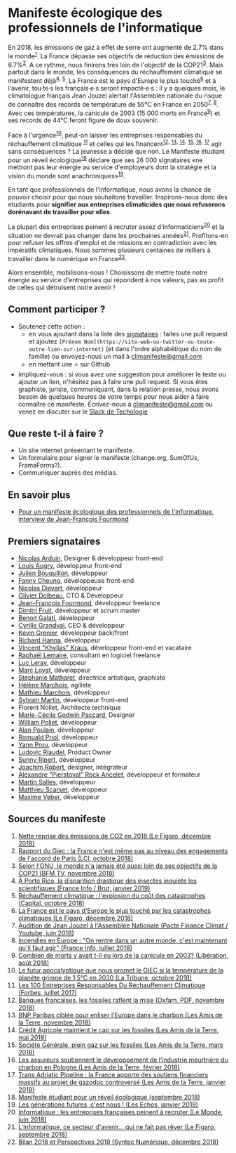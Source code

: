 # Manifeste écologique des professionnels de l'informatique

En 2018, les émissions de gaz à effet de serre ont augmenté de 2.7% dans le monde<sup>[1](#figaro-2.7)</sup>. La France dépasse ses objectifs de réduction des émissions de 6.7%<sup>[2](#lci-6.7)</sup>. A ce rythme, nous finirons très loin de l'objectif de la COP21<sup>[3](#bfmtv-onu)</sup>. Mais partout dans le monde, les conséquences du réchauffement climatique se manifestent déjà<sup>[4,](#franceinfo-portorico)</sup> <sup>[5](#capital-cout)</sup>. La France est le pays d'Europe le plus touché<sup>[6](#figaro-catastrophes)</sup> et à l'avenir, tou·te·s les français·e·s seront impacté·e·s : il y a quelques mois, le climatologue français Jean Jouzel alertait l'Assemblée nationale du risque de connaître des records de température de 55°C en France en 2050<sup>[7,](#youtube-jouzel)</sup> <sup>[8](#franceinfo-jouzel)</sup>. Avec ces températures, la canicule de 2003 (15 000 morts en France<sup>[9](#liberation-canicule)</sup>) et ses records de 44°C feront figure de doux souvenir. 

Face à l'urgence<sup>[10](#latribune-giec)</sup>, peut-on laisser les entreprises responsables du réchauffement climatique <sup>[11](#forbes)</sup> et celles qui les financent<sup>[12,](#oxfam)</sup> <sup>[13,](#amisdelaterre-bnp)</sup> <sup>[14,](#amisdelaterre-ca)</sup> <sup>[15,](#amisdelaterre-socgen)</sup> <sup>[16,](#amisdelaterre-assureurs)</sup> <sup>[17](#amisdelaterre-pipeline)</sup> agir sans conséquences ? La jeunesse a décidé que non. Le Manifeste étudiant pour un réveil écologique<sup>[18](#manifeste-etudiants)</sup> déclare que ses 26 000 signataires «ne mettront pas leur énergie au service d'employeurs dont la stratégie et la vision du monde sont anachroniques»<sup>[19](#lesechos-manifeste)</sup>.

En tant que professionnels de l'informatique, nous avons la chance de pouvoir choisir pour qui nous souhaitons travailler. Inspirons-nous donc des étudiants pour **signifier aux entreprises climaticides que nous refuserons dorénavant de travailler pour elles**.

La plupart des entreprises peinent à recruter assez d'informaticiens<sup>[20](#lemonde-recrutement)</sup> et la situation ne devrait pas changer dans les prochaines années<sup>[21](#lefigaro-recrutement)</sup>. Profitons-en pour refuser les offres d'emploi et de missions en contradiction avec les impératifs climatiques. Nous sommes plusieurs centaines de milliers à travailler dans le numérique en France<sup>[22](#syntec)</sup>.

Alors ensemble, mobilisons-nous ! Choisissons de mettre toute notre énergie au service d'entreprises qui répondent à nos valeurs, pas au profit de celles qui détruisent notre avenir !

## Comment participer ?

* Soutenez cette action :
  * en vous ajoutant dans la liste des [signataires](#premiers-signataires) : faites une pull request et ajoutez `[Prénom Nom](https://site-web-ou-twitter-ou-toute-autre-lien-sur-internet)` (et dans l'ordre alphabétique du nom de famille) ou envoyez-nous un mail à climanifeste@gmail.com
  * en mettant une ⭐️ sur Github
* Impliquez-vous : si vous avez une suggestion pour améliorer le texte ou ajouter un lien, n'hésitez pas à faire une pull request. Si vous êtes graphiste, juriste, communiquant, dans la relation presse, nous avons besoin de quelques heures de votre temps pour nous aider à faire connaître ce manifeste. Écrivez-nous à climanifeste@gmail.com ou venez en discuter sur le [Slack de Techologie](https://join.slack.com/t/techologie/shared_invite/enQtNTMwODc1NTYxNDkxLWExNjQyNDM0MTA2MzFhMDc1NjllMjM5MWE1NzRlMmNlZGNjZjEyNDFlYjljOTM3NTRhNWE2ZjQ0MWYzOTE3YjM)

## Que reste t-il à faire ?

* Un site internet présentant le manifeste.
* Un formulaire pour signer le manifeste (change.org, SumOfUs, FramaForms?).
* Communiquer auprès des médias.

## En savoir plus

* [Pour un manifeste écologique des professionnels de l'informatique, interview de Jean-François Fourmond](https://techologie.net/episodes/6-manifeste-ecologique-des-professionnels-de-l-informatique.html)

## Premiers signataires

* [Nicolas Arduin](https://www.nardu.in), Designer & développeur front-end
* [Louis Augry](https://github.com/LouisAugry), développeur front-end
* [Julien Bouquillon](https://github.com/revolunet), développeur
* [Fanny Cheung](http://ynote.hk/), développeuse front-end
* [Nicolas Dievart](https://github.com/NicolasDievart), développeur
* [Olivier Dolbeau](https://github.com/odolbeau), CTO & Développeur
* [Jean-François Fourmond](https://github.com/jffourmond), développeur freelance
* [Dimitri Fruit](https://twitter.com/DimitriMorgan), développeur et scrum master
* [Benoit Galati](https://github.com/b-galati), développeur
* [Cyrille Grandval](https://twitter.com/cyrillegrandval), CEO & développeur
* [Kévin Grenier](https://github.com/mcsky), développeur back/front
* [Richard Hanna](https://supertanuki.github.io/home/), développeur
* [Vincent "Khylias" Kraus](https://github.com/khylias/), développeur front-end et vacataire
* [Raphaël Lemaire](http://raphael-lemaire.com/), consultant en logiciel freelance
* [Luc Leray](https://github.com/lucleray), développeur
* [Marc Loyat](https://github.com/mloyat/), développeur
* [Stéphanie Matharet](https://matharet.com/), directrice artistique, graphiste
* [Hélène Marchois](https://github.com/hmarchois), agiliste
* [Mathieu Marchois](https://github.com/mmarchois), développeur
* [Sylvain Martin](https://github.com/smartinus44), développeur front-end
* Florent Nollet, Architecte technique
* [Marie-Cécile Godwin Paccard](http://mcgodwin.com/), Designer
* [William Pollet](https://github.com/williampollet), développeur
* [Alan Poulain](https://github.com/alanpoulain), développeur
* [Romuald Priol](https://twitter.com/doc_roms), développeur
* [Yann Prou](https://github.com/toofff), développeur
* [Ludovic Riaudel](https://ludovic.riaudel.net/), Product Owner 
* [Sunny Ripert](http://sunfox.org), développeur
* [Joachim Robert](https://professeurjoachim.com), designer, intégrateur
* [Alexandre "Pierstoval" Rock Ancelet](https://github.com/Pierstoval/), développeur et formateur
* [Martin Salles](https://github.com/sallesma), développeur
* [Matthieu Scarset](https://matthieuscarset.com/), développeur
* [Maxime Veber](https://github.com/Nek-), développeur

## Sources du manifeste

1. <a name="figaro-2.7" href="http://www.lefigaro.fr/sciences/2018/12/05/01008-20181205ARTFIG00331-nette-reprise-des-emissions-de-co2-en-2018.php">Nette reprise des émissions de CO2 en 2018 (Le Figaro, décembre 2018)</a>
1. <a name="lci-6.7" href="https://www.lci.fr/green/rechauffement-climatique-temperatures-rapport-du-giec-la-france-n-est-meme-pas-au-niveau-des-engagements-de-l-accord-de-paris-2100133.html">Rapport du Giec : la France n'est même pas au niveau des engagements de l'accord de Paris (LCI, octobre 2018)</a>
1. <a name="bfmtv-onu" href="https://www.bfmtv.com/planete/selon-l-onu-le-monde-n-a-jamais-ete-aussi-loin-de-ses-objectifs-de-la-cop21-1575634.html">Selon l'ONU, le monde n'a jamais été aussi loin de ses objectifs de la COP21 (BFM TV, novembre 2018)</a>
1. <a name="franceinfo-portorico" href="https://www.francetvinfo.fr/economie/emploi/metiers/agriculture/video-a-porto-rico-la-disparition-drastique-des-insectes-inquiete-les-scientifiques_3149365.html">À Porto Rico, la disparition drastique des insectes inquiète les scientifiques (France Info / Brut, janvier 2019)</a>
1. <a name="capital-cout" href="https://www.capital.fr/economie-politique/rechauffement-climatique-lexplosion-du-cout-des-catastrophes-1310638">Réchauffement climatique : l'explosion du coût des catastrophes (Capital, octobre 2018)</a>
1. <a name="figaro-catastrophes" href="http://www.lefigaro.fr/conjoncture/2018/12/05/20002-20181205ARTFIG00216-la-france-est-le-pays-d-europe-le-plus-touche-par-les-catastrophes-climatiques.php">La France est le pays d'Europe le plus touché par les catastrophes climatiques (Le Figaro, décembre 2018)</a>
1. <a name="youtube-jouzel" href="https://www.youtube.com/watch?v=MEwVM4s8O44">Audition de Jean Jouzel à l'Assemblée Nationale (Pacte Finance Climat / Youtube, juin 2018)</a>
1. <a name="franceinfo-jouzel" href="https://www.francetvinfo.fr/monde/environnement/retrait-americain-de-l-accord-de-paris/incendies-en-europe-on-rentre-dans-un-autre-monde-c-est-maintenant-qu-il-faut-agir_2864883.html">Incendies en Europe : "On rentre dans un autre monde, c'est maintenant qu'il faut agir" (France Info, juillet 2018)</a>
1. <a name="liberation-canicule" href="https://www.liberation.fr/checknews/2018/08/06/combien-de-morts-y-avait-t-il-eu-lors-de-la-canicule-en-2003_1671066">Combien de morts y avait t-il eu lors de la canicule en 2003? (Libération, août 2018)</a>
1. <a name="latribune-giec" href="https://www.latribune.fr/entreprises-finance/industrie/energie-environnement/le-futur-apocalyptique-que-nous-promet-le-giec-si-la-temperature-de-la-planete-grimpe-de-1-5-c-en-2030-793088.html">Le futur apocalyptique que nous promet le GIEC si la température de la planète grimpe de 1,5°C en 2030 (La Tribune, octobre 2018)</a>
1. <a name="forbes" href="https://www.forbes.fr/classements/100-entreprises-responsables-rechauffement-climatique/">Les 100 Entreprises Responsables Du Réchauffement Climatique (Forbes, juillet 2017)</a>
1. <a name="oxfam" href="https://www.oxfamfrance.org/wp-content/uploads/2018/11/BanquesFrancaises_Fossiles_Nov2018.pdf">Banques françaises, les fossiles raflent la mise (Oxfam, PDF, novembre 2018)</a>
1. <a name="amisdelaterre-bnp" href="https://www.amisdelaterre.org/BNP-Paribas-ciblee-pour-enliser-l-Europe-dans-le-charbon.html">BNP Paribas ciblée pour enliser l’Europe dans le charbon (Les Amis de la Terre, novembre 2018)</a> 
1. <a name="amisdelaterre-ca" href="https://www.amisdelaterre.org/AG-2018-Credit-Agricole-maintient-le-cap-sur-les-fossiles.html">Crédit Agricole maintient le cap sur les fossiles (Les Amis de la Terre, mai 2018)</a> 
1. <a name="amisdelaterre-socgen" href="https://www.amisdelaterre.org/Rapport-Societe-Generale-plein-gaz-sur-les-fossiles.html">Société Générale, plein gaz sur les fossiles (Les Amis de la Terre, mars 2018)</a>
1. <a name="amisdelaterre-assureurs" href="https://www.amisdelaterre.org/Les-assureurs-soutiennent-le-developpement-de-l-industrie-meurtriere-du-charbon.html">Les assureurs soutiennent le développement de l’industrie meurtrière du charbon en Pologne (Les Amis de la Terre, février 2018)</a>
1. <a name="amisdelaterre-pipeline" href="https://www.amisdelaterre.org/Trans-Adriatic-Pipeline-la-France-apporte-des-soutiens-financiers-massifs-au.html">Trans Adriatic Pipeline : la France apporte des soutiens financiers massifs au projet de gazoduc controversé (Les Amis de la Terre, janvier 2019)</a>
1. <a name="manifeste-etudiants" href="https://pour-un-reveil-ecologique.fr/">Manifeste étudiant pour un réveil écologique (septembre 2018)</a>
1. <a name="lesechos-manifeste" href="https://www.lesechos.fr/idees-debats/cercle/0600563849070-les-generations-futures-cest-nous-2239409.php">Les générations futures, c'est nous ! (Les Echos, janvier 2019)</a>
1. <a name="lemonde-recrutement" href="https://www.lemonde.fr/economie/article/2018/06/15/informatique-les-entreprises-francaises-peinent-a-recruter_5315494_3234.html">Informatique : les entreprises françaises peinent à recruter (Le Monde, juin 2018)</a>
1. <a name="lefigaro-recrutement" href="http://www.lefigaro.fr/decideurs/emploi/2018/09/13/33009-20180913ARTFIG00016-l-informatique-ce-secteur-d-avenir-qui-ne-fait-pas-rever.php">L'informatique, ce secteur d'avenir... qui ne fait pas rêver (Le Figaro, septembre 2018)</a>
1. <a name="syntec" href="https://syntec-numerique.fr/actu-informatique/bilan-2018-perspectives-2019">Bilan 2018 et Perspectives 2019 (Syntec Numérique, décembre 2018)</a>
